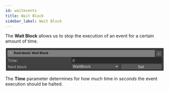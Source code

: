 ```yaml
---
id: waitevents
title: Wait Block
sidebar_label: Wait Block
---
```


The **Wait Block** allows us to stop the execution of an event for a certain amount of time.

<center><img src="/static/img/blocks/waitblock.png" /></center>

The **Time** parameter determines for how much time in *seconds* the event execution should be halted.